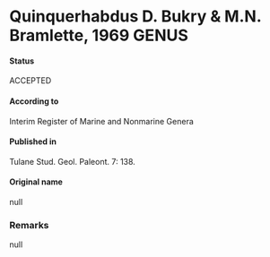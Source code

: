 Quinquerhabdus D. Bukry & M.N. Bramlette, 1969 GENUS
=======

#### Status
ACCEPTED

#### According to
Interim Register of Marine and Nonmarine Genera

#### Published in
Tulane Stud. Geol. Paleont. 7: 138.

#### Original name
null

### Remarks
null